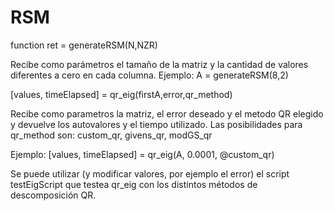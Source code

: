# RSM

function ret = generateRSM(N,NZR)

Recibe como parámetros el tamaño de la matriz y la cantidad de valores diferentes a cero en cada columna.
Ejemplo: A = generateRSM(8,2)

[values, timeElapsed] = qr_eig(firstA,error,qr_method)

Recibe como parametros la matriz, el error deseado y el metodo QR elegido y devuelve los autovalores y el tiempo utilizado. Las posibilidades para qr_method son: custom_qr, givens_qr, modGS_qr

Ejemplo: [values, timeElapsed] = qr_eig(A, 0.0001, @custom_qr)

Se puede utilizar (y modificar valores, por ejemplo el error) el script testEigScript que testea qr_eig con los distintos métodos de descomposición QR.
    